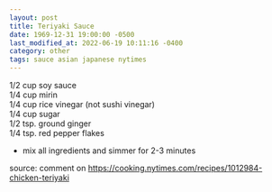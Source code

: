 ```yaml
---
layout: post
title: Teriyaki Sauce
date: 1969-12-31 19:00:00 -0500
last_modified_at: 2022-06-19 10:11:16 -0400
category: other
tags: sauce asian japanese nytimes
---
```


1/2 cup soy sauce  
1/4 cup mirin  
1/4 cup rice vinegar (not sushi vinegar)  
1/4 cup sugar  
1/2 tsp. ground ginger  
1/4 tsp. red pepper flakes  

* mix all ingredients and simmer for 2-3 minutes

source: comment on <https://cooking.nytimes.com/recipes/1012984-chicken-teriyaki>
